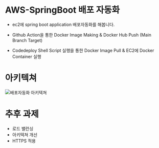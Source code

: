 # AWS-SpringBoot 배포 자동화
- ec2에 spring boot application 배포자동화를 해봅니다.

- Github Action을 통한 Docker Image Making & Docker Hub Push (Main Branch Target)
- Codedeploy Shell Script 실행을 통한 Docker Image Pull & EC2에 Docker Container 실행

# 아키텍쳐

![배포자동화 아키텍쳐](https://user-images.githubusercontent.com/33655186/151500793-9f5a30ad-14dc-4ba8-8141-7f2b7140492b.png)


# 추후 과제

- 로드 밸런싱
- 아키텍쳐 개선
- HTTPS 적용
